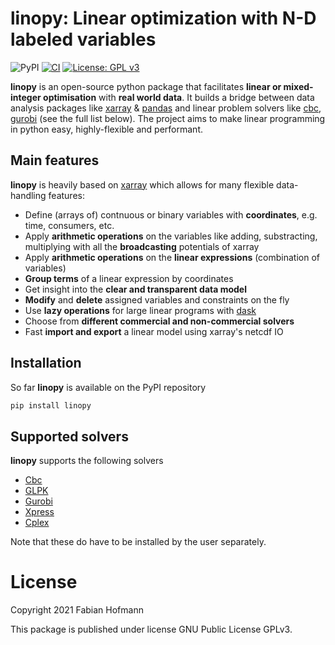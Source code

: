 # linopy: Linear optimization with N-D labeled variables

![PyPI](https://img.shields.io/pypi/v/linopy) [![CI](https://github.com/FabianHofmann/linopy/actions/workflows/CI.yml/badge.svg)](https://github.com/FabianHofmann/linopy/actions/workflows/pythonapp.yml)  [![License: GPL v3](https://img.shields.io/badge/License-GPLv3-blue.svg)](https://www.gnu.org/licenses/gpl-3.0)

**linopy** is an open-source python package that facilitates **linear or mixed-integer optimisation** with **real world data**. It builds a bridge between data analysis packages like [xarray](https://github.com/pydata/xarray) & [pandas](https://pandas.pydata.org/) and linear problem solvers like [cbc](https://projects.coin-or.org/Cbc), [gurobi](https://www.gurobi.com/) (see the full list below). The project aims to make linear programming in python easy, highly-flexible and performant. 


## Main features

**linopy** is heavily based on [xarray](https://github.com/pydata/xarray) which allows for many flexible data-handling features: 

* Define (arrays of) contnuous or binary variables with **coordinates**, e.g. time, consumers, etc.
* Apply **arithmetic operations** on the variables like adding, substracting, multiplying with all the  **broadcasting** potentials of xarray
* Apply **arithmetic operations** on the **linear expressions** (combination of variables)
* **Group terms** of a linear expression by coordinates
* Get insight into the **clear and transparent data model**
* **Modify** and **delete** assigned variables and constraints on the fly
* Use **lazy operations** for large linear programs  with [dask](https://dask.org/)
* Choose from **different commercial and non-commercial solvers**
* Fast **import and export** a linear model using xarray's netcdf IO


## Installation

So far **linopy** is available on the PyPI repository
 
```bash
pip install linopy
```

## Supported solvers

**linopy** supports the following solvers

* [Cbc](https://projects.coin-or.org/Cbc)
* [GLPK](https://www.gnu.org/software/glpk/)
* [Gurobi](https://www.gurobi.com/)
* [Xpress](https://www.fico.com/en/products/fico-xpress-solver)
* [Cplex](https://www.ibm.com/de-de/analytics/cplex-optimizer)

Note that these do have to be installed by the user separately. 


# License 

Copyright 2021 Fabian Hofmann

This package is published under license GNU Public License GPLv3.